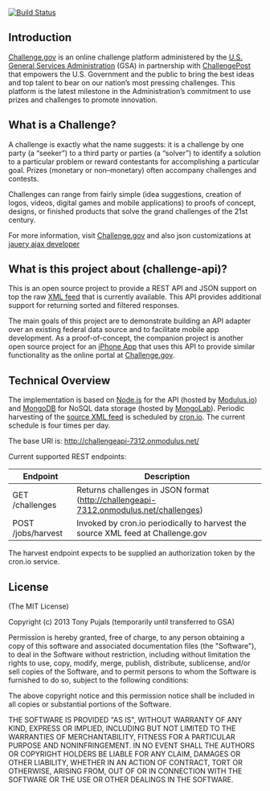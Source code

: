 [![Build Status](https://drone.io/github.com/tonypujals/challenge-api/status.png)](https://drone.io/github.com/tonypujals/challenge-api/latest)

Introduction
------------
[Challenge.gov][1] is an online challenge platform administered by the [U.S. General Services Administration][2] (GSA) in partnership with [ChallengePost][3] that empowers the U.S. Government and the public to bring the best ideas and top talent to bear on our nation’s most pressing challenges. This platform is the latest milestone in the Administration’s commitment to use prizes and challenges to promote innovation.


What is a Challenge?
--------------------
A challenge is exactly what the name suggests: it is a challenge by one party (a “seeker”) to a third party or parties (a “solver”) to identify a solution to a particular problem or reward contestants for accomplishing a particular goal. Prizes (monetary or non–monetary) often accompany challenges and contests.

Challenges can range from fairly simple (idea suggestions, creation of logos, videos, digital games and mobile applications) to proofs of concept, designs, or finished products that solve the grand challenges of the 21st century.

For more information, visit [Challenge.gov][1] and also json customizations at  [jauery ajax developer][11]


What is this project about (challenge-api)?
-------------------------------------------
This is an open source project to provide a REST API and JSON support on top the raw [XML feed][4] that is currently available. This API provides additional support for returning sorted and filtered responses.

The main goals of this project are to demonstrate building an API adapter over an existing federal data source and to facilitate mobile app development. As a proof-of-concept, the companion project is another open source project for an [iPhone App][5] that uses this API to provide similar functionality as the online portal at [Challenge.gov][1].


Technical Overview
------------------
The implementation is based on [Node.js][6] for the API (hosted by [Modulus.io][7]) and [MongoDB][8] for NoSQL data storage (hosted by [MongoLab][9]). Periodic harvesting of the [source XML feed][4] is scheduled by [cron.io][10]. The current schedule is four times per day.

The base URI is:
http://challengeapi-7312.onmodulus.net/

Current supported REST endpoints:

Endpoint  | Description 
--------- | ------------- 
GET /challenges      | Returns challenges in JSON format (http://challengeapi-7312.onmodulus.net/challenges)    
POST /jobs/harvest   | Invoked by cron.io periodically to harvest the source XML feed at Challenge.gov

The harvest endpoint expects to be supplied an authorization token by the cron.io service.


License
-------
(The MIT License)

Copyright (c) 2013 Tony Pujals (temporarily until transferred to GSA)

Permission is hereby granted, free of charge, to any person obtaining a copy of this software and associated documentation files (the "Software"), to deal in the Software without restriction, including without limitation the rights to use, copy, modify, merge, publish, distribute, sublicense, and/or sell copies of the Software, and to permit persons to whom the Software is furnished to do so, subject to the following conditions:

The above copyright notice and this permission notice shall be included in all copies or substantial portions of the Software.

THE SOFTWARE IS PROVIDED "AS IS", WITHOUT WARRANTY OF ANY KIND, EXPRESS OR IMPLIED, INCLUDING BUT NOT LIMITED TO THE WARRANTIES OF MERCHANTABILITY, FITNESS FOR A PARTICULAR PURPOSE AND NONINFRINGEMENT. IN NO EVENT SHALL THE AUTHORS OR COPYRIGHT HOLDERS BE LIABLE FOR ANY CLAIM, DAMAGES OR OTHER LIABILITY, WHETHER IN AN ACTION OF CONTRACT, TORT OR OTHERWISE, ARISING FROM, OUT OF OR IN CONNECTION WITH THE SOFTWARE OR THE USE OR OTHER DEALINGS IN THE SOFTWARE.


[1]:  http://challenge.gov/
[11]: https://www.phpfreelanceprogrammer.com/jquery-ajax-programmer.html
[2]:  http://www.gsa.gov/portal/category/100000/
[3]:  http://challengepost.com/
[4]:  http://challenge.gov/api/challenges.xml
[5]:  https://github.com/tonypujals/challenge-ios
[6]:  http://nodejs.org/
[7]:  https://modulus.io/
[8]:  http://www.mongodb.org/
[9]:  https://mongolab.com/
[10]: http://cron.io/


